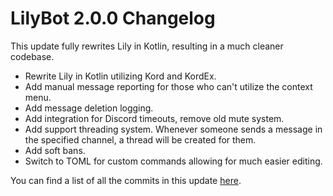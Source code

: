 # LilyBot 2.0.0 Changelog

This update fully rewrites Lily in Kotlin, resulting in a much cleaner codebase.

* Rewrite Lily in Kotlin utilizing Kord and KordEx.
* Add manual message reporting for those who can't utilize the context menu.
* Add message deletion logging.
* Add integration for Discord timeouts, remove old mute system.
* Add support threading system. Whenever someone sends a message in the specified channel, a thread will be created for them.
* Add soft bans.
* Switch to TOML for custom commands allowing for much easier editing.

You can find a list of all the commits in this update [here](https://github.com/IrisShaders/LilyBot/compare/v2.0...v2.0.1).